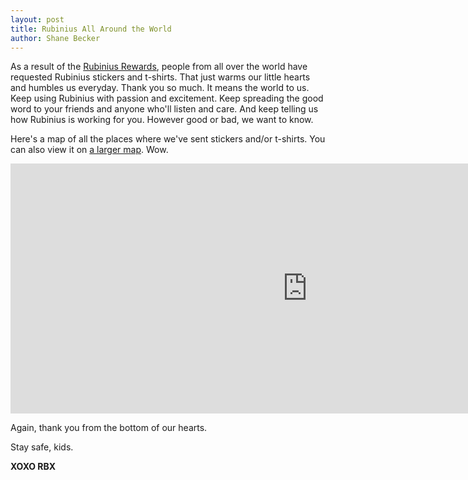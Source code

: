 ```yaml
---
layout: post
title: Rubinius All Around the World
author: Shane Becker
---
```


As a result of the [Rubinius Rewards](http://rubinius.com/2011/05/26/rubinius-rewards/ "Announcing Rubinius Rewards - Rubinius"), people from all over the world have requested Rubinius stickers and t-shirts. That just warms our little hearts and humbles us everyday. Thank you so much. It means the world to us. Keep using Rubinius with passion and excitement. Keep spreading the good word to your friends and anyone who'll listen and care. And keep telling us how Rubinius is working for you. However good or bad, we want to know.

Here's a map of all the places where we've sent stickers and/or t-shirts. You can also view it on
[a larger map](https://maps.google.com/maps/ms?msa=0&amp;msid=204706765448868864026.0004a732bcb9b5816e407&amp;ie=UTF8&amp;ll=19.311143,-0.351562&amp;spn=111.602296,333.632812&amp;z=2&amp;source=embed "Rubinius Around the World - Google Maps"). Wow.

<iframe width="950" height="400" frameborder="0" scrolling="no" marginheight="0" marginwidth="0" src="https://maps.google.com/maps/ms?msa=0&amp;msid=204706765448868864026.0004a732bcb9b5816e407&amp;ie=UTF8&amp;ll=19.311143,-0.351562&amp;spn=111.602296,333.632812&amp;z=2&amp;output=embed"></iframe>

Again, thank you from the bottom of our hearts.

Stay safe, kids.

**XOXO RBX**
